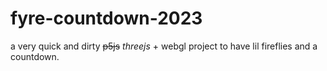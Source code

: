 # fyre-countdown-2023
a very quick and dirty ~~p5js~~ *threejs* + webgl project to have lil fireflies and a countdown.

